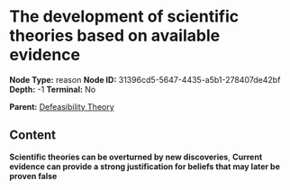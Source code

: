 # The development of scientific theories based on available evidence

**Node Type:** reason
**Node ID:** 31396cd5-5647-4435-a5b1-278407de42bf
**Depth:** -1
**Terminal:** No

**Parent:** [Defeasibility Theory](defeasibility-theory.md)

## Content

**Scientific theories can be overturned by new discoveries**, **Current evidence can provide a strong justification for beliefs that may later be proven false**
